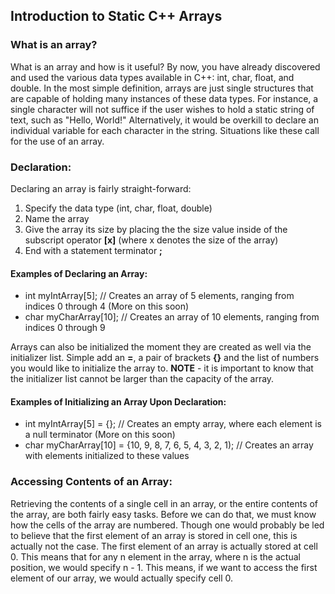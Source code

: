 ## Introduction to Static C++ Arrays
### What is an array?

What is an array and how is it useful?  By now, you have already discovered and used the various data types available in C++: int, char, float, and double.  In the most simple definition, arrays are just single structures that are capable of holding many instances of these data types.  For instance, a single character will not suffice if the user wishes to hold a static string of text, such as "Hello, World!"  Alternatively, it would be overkill to declare an individual variable for each character in the string.  Situations like these call for the use of an array.

### Declaration:
Declaring an array is fairly straight-forward:

1. Specify the data type (int, char, float, double)
2. Name the array
3. Give the array its size by placing the the size value inside of the subscript operator **[x]** (where x denotes the size of the array)
4. End with a statement terminator **;**

#### Examples of Declaring an Array:

- int myIntArray[5]; // Creates an array of 5 elements, ranging from indices 0 through 4 (More on this soon)
- char myCharArray[10]; // Creates an array of 10 elements, ranging from indices 0 through 9

Arrays can also be initialized the moment they are created as well via the initializer list.  Simple add an **=**, a pair of brackets **{}** and the list of numbers you would like to initialize the array to.  **NOTE** - it is important to know that the initializer list cannot be larger than the capacity of the array.


#### Examples of Initializing an Array Upon Declaration:

- int myIntArray[5] = {}; // Creates an empty array, where each element is a null terminator (More on this soon)
- char myCharArray[10] = {10, 9, 8, 7, 6, 5, 4, 3, 2, 1); // Creates an array with elements initialized to these values

### Accessing Contents of an Array:

Retrieving the contents of a single cell in an array, or the entire contents of the array, are both fairly easy tasks.  Before we can do that, we must know how the cells of the array are numbered.  Though one would probably be led to believe that the first element of an array is stored in cell one, this is actually not the case. The first element of an array is actually stored at cell 0.  This means that for any n element in the array, where n is the actual position, we would specify n - 1.  This means, if we want to access the first element of our array, we would actually specify cell 0.
